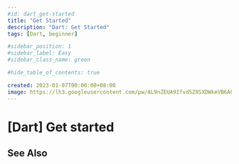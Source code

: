 ```yaml
---
#id: dart_get-started
title: "Get Started"
description: "Dart: Get Started"
tags: [Dart, beginner]

#sidebar_position: 1
#sidebar_label: Easy
#sidebar_class_name: green

#hide_table_of_contents: true

created: 2023-01-07T00:00:00+08:00
image: https://lh3.googleusercontent.com/pw/AL9nZEUA9Ifvd5Z8SXDWkeVB6AC4MPGwnXaL6kBXNPoXwOQQ2jOcZ1Jw_0p8TKK8C3ZX0e67_FOY15eDrm7aaXSQJcKtoUzC80SAQEHsaBy6qS2AqNNs5VUFNXBKm439y_1wkvmDl-PnL8ReojnIumNlEvOXBg=w800-no?authuser=0
---
```


[Dart] Get started
==================



See Also
--------
